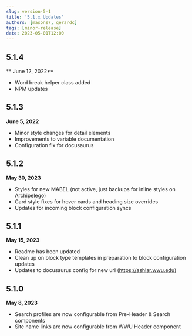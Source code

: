 ```yaml
---
slug: version-5-1
title: '5.1.x Updates'
authors: [masons7, gerardc]
tags: [minor-release]
date: 2023-05-01T12:00
---
```

## 5.1.4
** June 12, 2022**
* Word break helper class added
* NPM updates

## 5.1.3
**June 5, 2022**
* Minor style changes for detail elements
* Improvements to variable documentation
* Configuration fix for docusaurus

## 5.1.2
**May 30, 2023**
* Styles for new MABEL (not active, just backups for inline styles on Archipelego)
* Card style fixes for hover cards and heading size overrides
* Updates for incoming block configuration syncs

## 5.1.1
**May 15, 2023**

* Readme has been updated
* Clean up on block type templates in preparation to block configuration updates
* Updates to docusaurus config for new url (https://ashlar.wwu.edu)

## 5.1.0
**May 8, 2023**

* Search profiles are now configurable from Pre-Header & Search components
* Site name links are now configurable from WWU Header component

